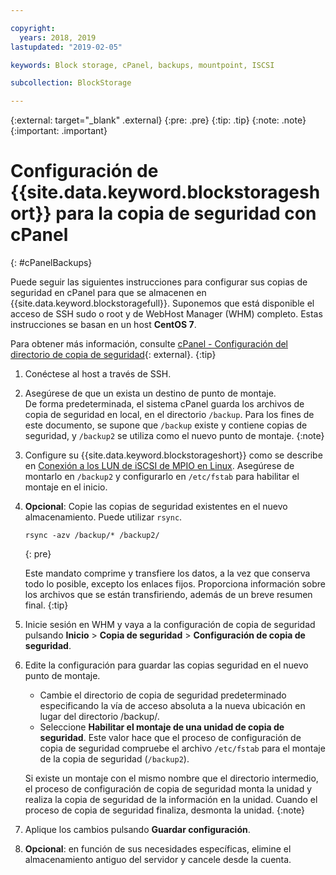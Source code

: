 ```yaml
---

copyright:
  years: 2018, 2019
lastupdated: "2019-02-05"

keywords: Block storage, cPanel, backups, mountpoint, ISCSI

subcollection: BlockStorage

---
```

{:external: target="_blank" .external}
{:pre: .pre}
{:tip: .tip}
{:note: .note}
{:important: .important}

# Configuración de {{site.data.keyword.blockstorageshort}} para la copia de seguridad con cPanel
{: #cPanelBackups}

Puede seguir las siguientes instrucciones para configurar sus copias de seguridad en cPanel para que se almacenen en {{site.data.keyword.blockstoragefull}}. Suponemos que está disponible el acceso de SSH sudo o root y de WebHost Manager (WHM) completo. Estas instrucciones se basan en un host **CentOS 7**.

Para obtener más información, consulte [cPanel - Configuración del directorio de copia de seguridad](https://docs.cpanel.net/display/68Docs/Backup+Configuration#BackupConfiguration-ConfigureBackupDirectory){: external}.
{:tip}

1. Conéctese al host a través de SSH.

2. Asegúrese de que un exista un destino de punto de montaje. <br />
   De forma predeterminada, el sistema cPanel guarda los archivos de copia de seguridad en local, en el directorio `/backup`. Para los fines de este documento, se supone que `/backup` existe y contiene copias de seguridad, y `/backup2` se utiliza como el nuevo punto de montaje.
   {:note}

3. Configure su {{site.data.keyword.blockstorageshort}} como se describe en [Conexión a los LUN de iSCSI de MPIO en Linux](/docs/infrastructure/BlockStorage?topic=BlockStorage-mountingLinux#mountingLinux). Asegúrese de montarlo en `/backup2` y configurarlo en `/etc/fstab` para habilitar el montaje en el inicio.

4. **Opcional**: Copie las copias de seguridad existentes en el nuevo almacenamiento. Puede utilizar `rsync`.
   ```
   rsync -azv /backup/* /backup2/
   ```
   {: pre}

    Este mandato comprime y transfiere los datos, a la vez que conserva todo lo posible, excepto los enlaces fijos. Proporciona información sobre los archivos que se están transfiriendo, además de un breve resumen final.
    {:tip}

5. Inicie sesión en WHM y vaya a la configuración de copia de seguridad pulsando **Inicio** > **Copia de seguridad** > **Configuración de copia de seguridad**.

6. Edite la configuración para guardar las copias seguridad en el nuevo punto de montaje.
    - Cambie el directorio de copia de seguridad predeterminado especificando la vía de acceso absoluta a la nueva ubicación en lugar del directorio /backup/.
    - Seleccione **Habilitar el montaje de una unidad de copia de seguridad**. Este valor hace que el proceso de configuración de copia de seguridad compruebe el archivo `/etc/fstab` para el montaje de la copia de seguridad (`/backup2`). <br />

    Si existe un montaje con el mismo nombre que el directorio intermedio, el proceso de configuración de copia de seguridad monta la unidad y realiza la copia de seguridad de la información en la unidad. Cuando el proceso de copia de seguridad finaliza, desmonta la unidad.
    {:note}

7. Aplique los cambios pulsando **Guardar configuración**.

8. **Opcional**: en función de sus necesidades específicas, elimine el almacenamiento antiguo del servidor y cancele desde la cuenta.
